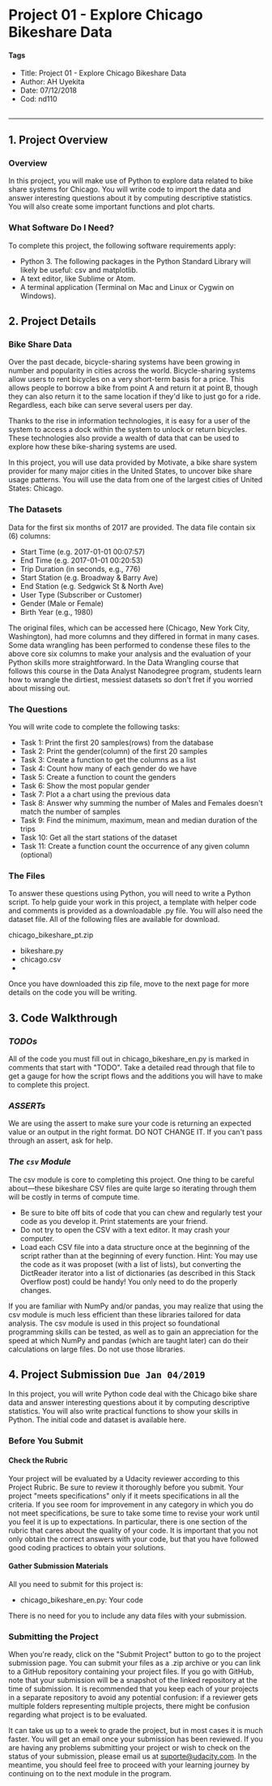 # Project 01 - Explore Chicago Bikeshare Data

#### Tags
* Title: Project 01 - Explore Chicago Bikeshare Data
* Author: AH Uyekita
* Date: 07/12/2018
* Cod: nd110

## 




****************************************************
## 1. Project Overview

### Overview

In this project, you will make use of Python to explore data related to bike share systems for Chicago. You will write code to import the data and answer interesting questions about it by computing descriptive statistics. You will also create some important functions and plot charts.

### What Software Do I Need?

To complete this project, the following software requirements apply:

* Python 3. The following packages in the Python Standard Library will likely be useful: csv and matplotlib.
* A text editor, like Sublime or Atom.
* A terminal application (Terminal on Mac and Linux or Cygwin on Windows).

## 2. Project Details

### Bike Share Data

Over the past decade, bicycle-sharing systems have been growing in number and popularity in cities across the world. Bicycle-sharing systems allow users to rent bicycles on a very short-term basis for a price. This allows people to borrow a bike from point A and return it at point B, though they can also return it to the same location if they'd like to just go for a ride. Regardless, each bike can serve several users per day.

Thanks to the rise in information technologies, it is easy for a user of the system to access a dock within the system to unlock or return bicycles. These technologies also provide a wealth of data that can be used to explore how these bike-sharing systems are used.

In this project, you will use data provided by Motivate, a bike share system provider for many major cities in the United States, to uncover bike share usage patterns. You will use the data from one of the largest cities of United States: Chicago.

### The Datasets

Data for the first six months of 2017 are provided. The data file contain six (6) columns:

* Start Time (e.g. 2017-01-01 00:07:57)
* End Time (e.g. 2017-01-01 00:20:53)
* Trip Duration (in seconds, e.g., 776)
* Start Station (e.g. Broadway & Barry Ave)
* End Station (e.g. Sedgwick St & North Ave)
* User Type (Subscriber or Customer)
* Gender (Male or Female)
* Birth Year (e.g., 1980)


The original files, which can be accessed here (Chicago, New York City, Washington), had more columns and they differed in format in many cases. Some data wrangling has been performed to condense these files to the above core six columns to make your analysis and the evaluation of your Python skills more straightforward. In the Data Wrangling course that follows this course in the Data Analyst Nanodegree program, students learn how to wrangle the dirtiest, messiest datasets so don't fret if you worried about missing out.

### The Questions

You will write code to complete the following tasks:

* Task 1: Print the first 20 samples(rows) from the database
* Task 2: Print the gender(column) of the first 20 samples
* Task 3: Create a function to get the columns as a list
* Task 4: Count how many of each gender do we have
* Task 5: Create a function to count the genders
* Task 6: Show the most popular gender
* Task 7: Plot a a chart using the previous data
* Task 8: Answer why summing the number of Males and Females doesn't match the number of samples
* Task 9: Find the minimum, maximum, mean and median duration of the trips
* Task 10: Get all the start stations of the dataset
* Task 11: Create a function count the occurrence of any given column (optional)

### The Files

To answer these questions using Python, you will need to write a Python script. To help guide your work in this project, a template with helper code and comments is provided as a downloadable .py file. You will also need the dataset file. All of the following files are available for download.

chicago_bikeshare_pt.zip

* bikeshare.py
* chicago.csv
*
Once you have downloaded this zip file, move to the next page for more details on the code you will be writing.

## 3. Code Walkthrough

### _TODOs_
All of the code you must fill out in chicago_bikeshare_en.py is marked in comments that start with "TODO". Take a detailed read through that file to get a gauge for how the script flows and the additions you will have to make to complete this project.

### _ASSERTs_
We are using the assert to make sure your code is returning an expected value or an output in the right format. DO NOT CHANGE IT. If you can't pass through an assert, ask for help.

### _The `csv` Module_
The csv module is core to completing this project. One thing to be careful about—these bikeshare CSV files are quite large so iterating through them will be costly in terms of compute time.

* Be sure to bite off bits of code that you can chew and regularly test your code as you develop it. Print statements are your friend.
* Do not try to open the CSV with a text editor. It may crash your computer.
* Load each CSV file into a data structure once at the beginning of the script rather than at the beginning of every function. Hint: You may use the code as it was proposet (with a list of lists), but converting the DictReader iterator into a list of dictionaries (as described in this Stack Overflow post) could be handy! You only need to do the properly changes.

If you are familiar with NumPy and/or pandas, you may realize that using the csv module is much less efficient than these libraries tailored for data analysis. The csv module is used in this project so foundational programming skills can be tested, as well as to gain an appreciation for the speed at which NumPy and pandas (which are taught later) can do their calculations on large files. Do not use those libraries.

## 4. Project Submission `Due Jan 04/2019`

In this project, you will write Python code deal with the Chicago bike share data and answer interesting questions about it by computing descriptive statistics. You will also write practical functions to show your skills in Python. The initial code and dataset is available here.

### Before You Submit

#### Check the Rubric

Your project will be evaluated by a Udacity reviewer according to this Project Rubric. Be sure to review it thoroughly before you submit. Your project "meets specifications" only if it meets specifications in all the criteria. If you see room for improvement in any category in which you do not meet specifications, be sure to take some time to revise your work until you feel it is up to expectations. In particular, there is one section of the rubric that cares about the quality of your code. It is important that you not only obtain the correct answers with your code, but that you have followed good coding practices to obtain your solutions.

#### Gather Submission Materials

All you need to submit for this project is:

* chicago_bikeshare_en.py: Your code

There is no need for you to include any data files with your submission.

### Submitting the Project

When you're ready, click on the "Submit Project" button to go to the project submission page. You can submit your files as a .zip archive or you can link to a GitHub repository containing your project files. If you go with GitHub, note that your submission will be a snapshot of the linked repository at the time of submission. It is recommended that you keep each of your projects in a separate repository to avoid any potential confusion: if a reviewer gets multiple folders representing multiple projects, there might be confusion regarding what project is to be evaluated.

It can take us up to a week to grade the project, but in most cases it is much faster. You will get an email once your submission has been reviewed. If you are having any problems submitting your project or wish to check on the status of your submission, please email us at suporte@udacity.com. In the meantime, you should feel free to proceed with your learning journey by continuing on to the next module in the program.
